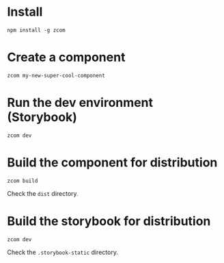 # Install
`npm install -g zcom`

# Create a component
`zcom my-new-super-cool-component`

# Run the dev environment (Storybook)
`zcom dev`

# Build the component for distribution
`zcom build`

Check the `dist` directory.

# Build the storybook for distribution
`zcom dev`

Check the `.storybook-static` directory.
